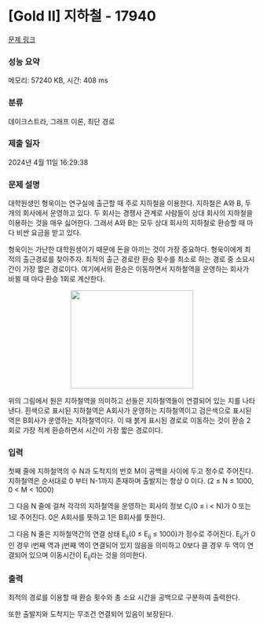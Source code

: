 # [Gold II] 지하철 - 17940 

[문제 링크](https://www.acmicpc.net/problem/17940) 

### 성능 요약

메모리: 57240 KB, 시간: 408 ms

### 분류

데이크스트라, 그래프 이론, 최단 경로

### 제출 일자

2024년 4월 11일 16:29:38

### 문제 설명

<p>대학원생인 형욱이는 연구실에 출근할 때 주로 지하철을 이용한다. 지하철은 A와 B, 두 개의 회사에서 운영하고 있다. 두 회사는 경쟁사 관계로 사람들이 상대 회사의 지하철을 이용하는 것을 매우 싫어한다. 그래서 A와 B는 모두 상대 회사의 지하철로 환승할 때 마다 비싼 요금을 받고 있다. </p>

<p>형욱이는 가난한 대학원생이기 때문에 돈을 아끼는 것이 가장 중요하다. 형욱이에게 최적의 출근경로를 찾아주자. 최적의 출근 경로란 환승 횟수를 최소로 하는 경로 중 소요시간이 가장 짧은 경로이다. 여기에서의 환승은 이동하면서 지하철역을 운영하는 회사가 바뀔 때 마다 환승 1회로 계산한다.</p>

<p style="text-align: center;"><img alt="" src="https://upload.acmicpc.net/1709d1f1-6a5e-4e5a-a662-734f14d3af38/-/preview/" style="height: 200px; width: 250px;"></p>

<p>위의 그림에서 원은 지하철역을 의미하고 선들은 지하철역들이 연결되어 있는 지를 나타낸다. 흰색으로 표시된 지하철역은 A회사가 운영하는 지하철역이고 검은색으로 표시된 역은 B회사가 운영하는 지하철역이다. 이 때 붉게 표시된 경로로 이동하는 것이 환승 2회로 가장 적게 환승하면서 시간이 가장 짧은 경로이다.</p>

### 입력 

 <p>첫째 줄에 지하철역의 수 N과 도착지의 번호 M이 공백을 사이에 두고 정수로 주어진다. 지하철역은 순서대로 0 부터 N-1까지 존재하며 출발지는 항상 0 이다. (2 ≤ N ≤ 1000, 0 < M < 1000)</p>

<p>그 다음 N 줄에 걸쳐 각각의 지하철역을 운영하는 회사의 정보 C<sub>i</sub>(0 ≤  i < N)가 0 또는 1로 주어진다. 0은 A회사를 뜻하고 1은 B회사를 뜻한다.</p>

<p>그 다음 N 줄은 지하철역간의 연결 상태 E<sub>ij</sub>(0 ≤ E<sub>ij</sub> ≤ 1000)가 정수로 주어진다.  E<sub>ij</sub>가 0인 경우 i번째 역과 j번째 역이 연결되어 있지 않음을 의미하고 0보다 클 경우 두 역이 연결되어 있으며 이동시간이 E<sub>ij</sub>라는 것을 의미한다.</p>

### 출력 

 <p>최적의 경로를 이용할 때 환승 횟수와 총 소요 시간을 공백으로 구분하여 출력한다.</p>

<p>또한 출발지와 도착지는 무조건 연결되어 있음이 보장된다.</p>


